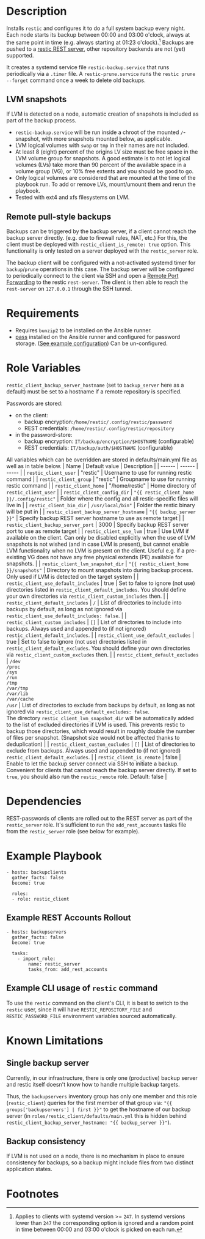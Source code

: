 # Description
Installs `restic` and configures it to do a full system backup every night. Each node starts its backup between 00:00 and 03:00 o'clock, always at the same point in time (e.g. always starting at 01:23 o'clock).[^1] Backups are pushed to a [restic REST server](https://github.com/restic/rest-server), other repository backends are not (yet) supported.

It creates a systemd service file `restic-backup.service` that runs periodically via a `.timer` file. A `restic-prune.service` runs the `restic prune --forget` command once a week to delete old backups.

## LVM snapshots
If LVM is detected on a node, automatic creation of snapshots is included as part of the backup process.
* `restic-backup.service` will be run inside a chroot of the mounted `/`-snapshot, with more snapshots mounted below, as applicable.
* LVM logical volumes with `swap` or `tmp` in their names are not included.
* At least 8 (eight) percent of the origins LV size must be free space in the LVM volume group for snapshots. A good estimate is to not let logical volumes (LVs) take more than 90 percent of the available space in a volume group (VG), or 10% free extents and you should be good to go.
* Only logical volumes are considered that are mounted at the time of the playbook run. To add or remove LVs, mount/umount them and rerun the playbook.
* Tested with ext4 and xfs filesystems on LVM.

## Remote pull-style backups
Backups can be triggered by the backup server, if a client cannot reach the backup server directly. (e.g. due to firewall rules, NAT, etc.) For this, the client must be deployed with `restic_client_is_remote: true` option. This functionality is only tested on a server deployed with the `restic_server` role.

The backup client will be configured with a not-activated systemd timer for `backup`/`prune` operations in this case. The backup server will be configured to periodically connect to the client via SSH and open a [Remote Port Forwarding](https://www.ssh.com/academy/ssh/tunneling/example#remote-forwarding) to the restic `rest-server`. The client is then able to reach the `rest-server` on `127.0.0.1` through the SSH tunnel.

# Requirements
* Requires `bunzip2` to be installed on the Ansible runner.
* [pass](https://www.passwordstore.org/) installed on the Ansible runner and configured for password storage. ([See example configuration](https://www.fifty2.eu/innovation/how-we-provide-i-t-secrets-through-passwordstore-in-ansible-at-fifty2/)) Can be un-configured.

# Role Variables
`restic_client_backup_server_hostname` (set to `backup_server` here as a default) must be set to a hostname if a remote repository is specified.

Passwords are stored:
* on the client:
  * backup encryption:`/home/restic/.config/restic/password`
  * REST credentials: `/home/restic/.config/restic/repository`
* in the password-store:
  * backup encryption: `IT/backup/encryption/$HOSTNAME` (configurable)
  * REST credentials: `IT/backup/auth/$HOSTNAME` (configurable)

All variables which can be overridden are stored in defaults/main.yml file as well as in table below.
| Name | Default value | Description |
| ------ | ------ | ----- |
| `restic_client_user` | "restic" | Username to use for running restic command |
| `restic_client_group` | "restic" | Groupname to use for running restic command |
| `restic_client_home` | "/home/restic" | Home directory of `restic_client_user` |
| `restic_client_config_dir` | `"{{ restic_client_home }}/.config/restic"` | Folder where the config and all restic-specific files will live in |
| `restic_client_bin_dir` | `/usr/local/bin"` | Folder the restic binary will be put in |
| `restic_client_backup_server_hostname` | `"{{ backup_server }}"` | Specify backup REST server hostname to use as remote target |
| `restic_client_backup_server_port` | 3000 | Specify backup REST server port to use as remote target |
| `restic_client_use_lvm` | true | Use LVM if available on the client. Can only be disabled explicitly when the use of LVM snapshots is not wished (and in case LVM is present), but cannot enable LVM functionality when no LVM is present on the client. Useful e.g. if a pre-existing VG does not have any free physical extends (PE) available for snapshots. |
| `restic_client_lvm_snapshot_dir` | `"{{ restic_client_home }}/snapshots"` | Directory to mount snapshots into during backup process. Only used if LVM is detected on the target system |
| `restic_client_use_default_includes` | true | Set to false to ignore (not use) directories listed in `restic_client_default_includes`. You should define your own directories via `restic_client_custom_includes` then. |
| `restic_client_default_includes` | `/` | List of directories to include into backups by default, as long as not ignored via `restic_client_use_default_includes: false`. |
| `restic_client_custom_includes` | `[]` | List of directories to include into backups. Always used and appended to (if not ignored) `restic_client_default_includes`. |
| `restic_client_use_default_excludes` | true | Set to false to ignore (not use) directories listed in `restic_client_default_excludes`. You should define your own directories via `restic_client_custom_excludes` then. |
| `restic_client_default_excludes` | `/dev`<br>`/proc`<br>`/sys`<br>`/run`<br>`/tmp`<br>`/var/tmp`<br>`/var/lib`<br>`/var/cache`<br>`/usr` | List of directories to exclude from backups by default, as long as not ignored via `restic_client_use_default_excludes: false`.<br>The directory `restic_client_lvm_snapshot_dir` will be automatically added to the list of excluded directories if LVM is used. This prevents restic to backup those directories, which would result in roughly double the number of files per snapshot. (Snapshot size would not be affected thanks to deduplication) |
| `restic_client_custom_excludes` | `[]` | List of directories to exclude from backups. Always used and appended to (if not ignored) `restic_client_default_excludes`. |
| `restic_client_is_remote` | false | Enable to let the backup server connect via SSH to initiate a backup. Convenient for clients that cannot reach the backup server directly. If set to `true`, you should also run the `restic_remote` role. Default: false |

# Dependencies
REST-passwords of clients are rolled out to the REST server as part of the `restic_server` role. It's sufficient to run the `add_rest_accounts` tasks file from the `restic_server` role (see below for example).

# Example Playbook
```
- hosts: backupclients
  gather_facts: false
  become: true

  roles:
  - role: restic_client
```

## Example REST Accounts Rollout
```
- hosts: backupservers
  gather_facts: false
  become: true

  tasks:
    - import_role:
        name: restic_server
        tasks_from: add_rest_accounts
```

## Example CLI usage of `restic` command
To use the `restic` command on the client's CLI, it is best to switch to the `restic` user, since it will have `RESTIC_REPOSITORY_FILE` and `RESTIC_PASSWORD_FILE` environment variables sourced automatically.

# Known Limitations
## Single backup server
Currently, in our infrastructure, there is only one (productive) backup server and restic itself doesn't know how to handle multiple backup targets.

Thus, the `backupservers` inventory group has only one member and this role (`restic_client`)  queries for the first member of that group via: `"{{ groups['backupservers'] | first }}"` to get the hostname of our backup server (in `roles/restic_client/defaults/main.yml` this is hidden behind `restic_client_backup_server_hostname: "{{ backup_server }}"`).

## Backup consistency
If LVM is not used on a node, there is no mechanism in place to ensure consistency for backups, so a backup might include files from two distinct application states.

# Footnotes
[^1]: Applies to clients with systemd version >= `247`. In systemd versions lower than `247` the corresponding option is ignored and a random point in time between 00:00 and 03:00 o'clock is picked on each run.

